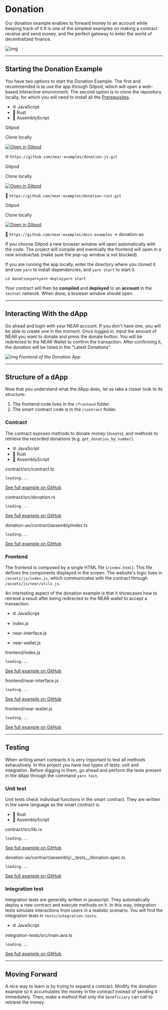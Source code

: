 Donation
========

Our donation example enables to forward money to an account while keeping track of it.It is one of the simplest examples on making a contract receive and send money, and the perfect gateway to enter the world of decentralized finance.

![img](/assets/images/donation-7cf65e5e131274fd1ae9aa34bc465bb8.png)

* * *

Starting the Donation Example[​](#starting-the-donation-example "Direct link to heading")
-----------------------------------------------------------------------------------------

You have two options to start the Donation Example. The first and recommended is to use the app through Gitpod, which will open a web-based interactive environment. The second option is to clone the repository locally, for which you will need to install all the [Prerequisites](/develop/prerequisites).

*   🌐 JavaScript
*   🦀 Rust
*   🚀 AssemblyScript

Gitpod

Clone locally

[![Open in Gitpod](https://gitpod.io/button/open-in-gitpod.svg)](https://gitpod.io/#https://github.com/near-examples/donation-js)

🌐 `https://github.com/near-examples/donation-js.git`

Gitpod

Clone locally

[![Open in Gitpod](https://gitpod.io/button/open-in-gitpod.svg)](https://gitpod.io/#https://github.com/near-examples/donation-rust)

🦀 `https://github.com/near-examples/donation-rust.git`

Gitpod

Clone locally

[![Open in Gitpod](https://gitpod.io/button/open-in-gitpod.svg)](https://gitpod.io/#https://github.com/near-examples/docs-examples/blob/main/donation-as)

🚀 `https://github.com/near-examples/docs-examples` -> donation-as

If you choose Gitpod a new browser window will open automatically with the code. The project will compile and eventually the frontend will open in a new window/tab (make sure the pop-up window is not blocked).

If you are running the app locally, enter the directory where you cloned it and use `yarn` to install dependencies, and `yarn start` to start it.

    cd donationyarnyarn deployyarn start

Your contract will then be **compiled** and **deployed** to an **account** in the `testnet` network. When done, a browser window should open.

* * *

Interacting With the dApp[​](#interacting-with-the-dapp "Direct link to heading")
---------------------------------------------------------------------------------

Go ahead and login with your NEAR account. If you don't have one, you will be able to create one in the moment. Once logged in, input the amount of NEAR you want to donate and press the donate button. You will be redirected to the NEAR Wallet to confirm the transaction. After confirming it, the donation will be listed in the "Latest Donations".

![img](/assets/images/donation-7cf65e5e131274fd1ae9aa34bc465bb8.png) _Frontend of the Donation App_

* * *

Structure of a dApp[​](#structure-of-a-dapp "Direct link to heading")
---------------------------------------------------------------------

Now that you understand what the dApp does, let us take a closer look to its structure:

1.  The frontend code lives in the `/frontend` folder.
2.  The smart contract code is in the `/contract` folder.

### Contract[​](#contract "Direct link to heading")

The contract exposes methods to donate money (`donate`), and methods to retrieve the recorded donations (e.g. `get_donation_by_number`).

*   🌐 JavaScript
*   🦀 Rust
*   🚀 AssemblyScript

contract/src/contract.ts

    loading...

[See full example on GitHub](https://github.com/near-examples/donation-js/blob/master/contract/src/contract.ts#L16-L44#)

contract/src/donation.rs

    loading...

[See full example on GitHub](https://github.com/near-examples/donation-rust/blob/main/contract/src/donation.rs#L21-L50#)

donation-as/contract/assembly/index.ts

    loading...

[See full example on GitHub](https://github.com/near-examples/docs-examples/blob/main/donation-as/contract/assembly/index.ts#L11-L34#)

### Frontend[​](#frontend "Direct link to heading")

The frontend is composed by a single HTML file (`/index.html`). This file defines the components displayed in the screen. The website's logic lives in `/assets/js/index.js`, which communicates with the contract through `/assets/js/near/utils.js`.

An interesting aspect of the donation example is that it showcases how to retrieve a result after being redirected to the NEAR wallet to accept a transaction.

*   🌐 JavaScript

*   index.js
*   near-interface.js
*   near-wallet.js

frontend/index.js

    loading...

[See full example on GitHub](https://github.com/near-examples/donation-js/blob/master/frontend/index.js#L74-L81#)

frontend/near-interface.js

    loading...

[See full example on GitHub](https://github.com/near-examples/donation-js/blob/master/frontend/near-interface.js#L29-L32#)

frontend/near-wallet.js

    loading...

[See full example on GitHub](https://github.com/near-examples/donation-js/blob/master/frontend/near-wallet.js#L105-L113#)

* * *

Testing[​](#testing "Direct link to heading")
---------------------------------------------

When writing smart contracts it is very important to test all methods exhaustively. In this project you have two types of tests: unit and integration. Before digging in them, go ahead and perform the tests present in the dApp through the command `yarn test`.

### Unit test[​](#unit-test "Direct link to heading")

Unit tests check individual functions in the smart contract. They are written in the same language as the smart contract is.

*   🦀 Rust
*   🚀 AssemblyScript

contract/src/lib.rs

    loading...

[See full example on GitHub](https://github.com/near-examples/donation-rust/blob/main/contract/src/lib.rs#L63-L92#)

donation-as/contract/assembly/\_\_tests\_\_/donation.spec.ts

    loading...

[See full example on GitHub](https://github.com/near-examples/docs-examples/blob/main/donation-as/contract/assembly/__tests__/donation.spec.ts#L16-L43#)

### Integration test[​](#integration-test "Direct link to heading")

Integration tests are generally written in javascript. They automatically deploy a new contract and execute methods on it. In this way, integration tests simulate interactions from users in a realistic scenario. You will find the integration tests in `tests/integration-tests`.

*   🌐 JavaScript

integration-tests/src/main.ava.ts

    loading...

[See full example on GitHub](https://github.com/near-examples/donation-js/blob/master/integration-tests/src/main.ava.ts#L50-L73#)

* * *

Moving Forward[​](#moving-forward "Direct link to heading")
-----------------------------------------------------------

A nice way to learn is by trying to expand a contract. Modify the donation example so it accumulates the money in the contract instead of sending it immediately. Then, make a method that only the `beneficiary` can call to retrieve the money.
